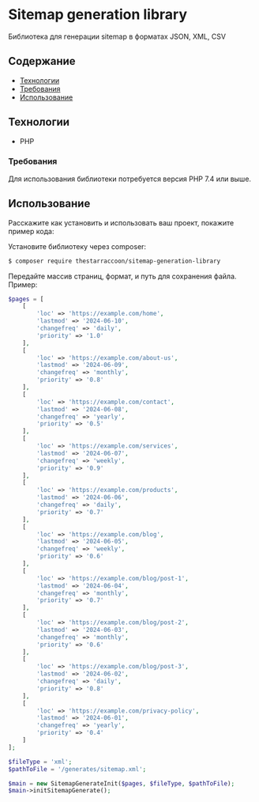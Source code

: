 # Sitemap generation library
Библиотека для генерации sitemap в форматах JSON, XML, CSV

## Содержание
- [Технологии](#технологии)
- [Требования](#требования)
- [Использование](#использование)

## Технологии
- PHP

### Требования
Для использования библиотеки потребуется версия PHP 7.4 или выше.

## Использование
Расскажите как установить и использовать ваш проект, покажите пример кода:

Установите библиотеку через composer:
```sh
$ composer require thestarraccoon/sitemap-generation-library
```

Передайте массив страниц, формат, и путь для сохранения файла.
Пример:
```php
$pages = [
    [
        'loc' => 'https://example.com/home',
        'lastmod' => '2024-06-10',
        'changefreq' => 'daily',
        'priority' => '1.0'
    ],
    [
        'loc' => 'https://example.com/about-us',
        'lastmod' => '2024-06-09',
        'changefreq' => 'monthly',
        'priority' => '0.8'
    ],
    [
        'loc' => 'https://example.com/contact',
        'lastmod' => '2024-06-08',
        'changefreq' => 'yearly',
        'priority' => '0.5'
    ],
    [
        'loc' => 'https://example.com/services',
        'lastmod' => '2024-06-07',
        'changefreq' => 'weekly',
        'priority' => '0.9'
    ],
    [
        'loc' => 'https://example.com/products',
        'lastmod' => '2024-06-06',
        'changefreq' => 'daily',
        'priority' => '0.7'
    ],
    [
        'loc' => 'https://example.com/blog',
        'lastmod' => '2024-06-05',
        'changefreq' => 'weekly',
        'priority' => '0.6'
    ],
    [
        'loc' => 'https://example.com/blog/post-1',
        'lastmod' => '2024-06-04',
        'changefreq' => 'monthly',
        'priority' => '0.7'
    ],
    [
        'loc' => 'https://example.com/blog/post-2',
        'lastmod' => '2024-06-03',
        'changefreq' => 'monthly',
        'priority' => '0.6'
    ],
    [
        'loc' => 'https://example.com/blog/post-3',
        'lastmod' => '2024-06-02',
        'changefreq' => 'daily',
        'priority' => '0.8'
    ],
    [
        'loc' => 'https://example.com/privacy-policy',
        'lastmod' => '2024-06-01',
        'changefreq' => 'yearly',
        'priority' => '0.4'
    ]
];

$fileType = 'xml';
$pathToFile = '/generates/sitemap.xml';

$main = new SitemapGenerateInit($pages, $fileType, $pathToFile);
$main->initSitemapGenerate();
```
